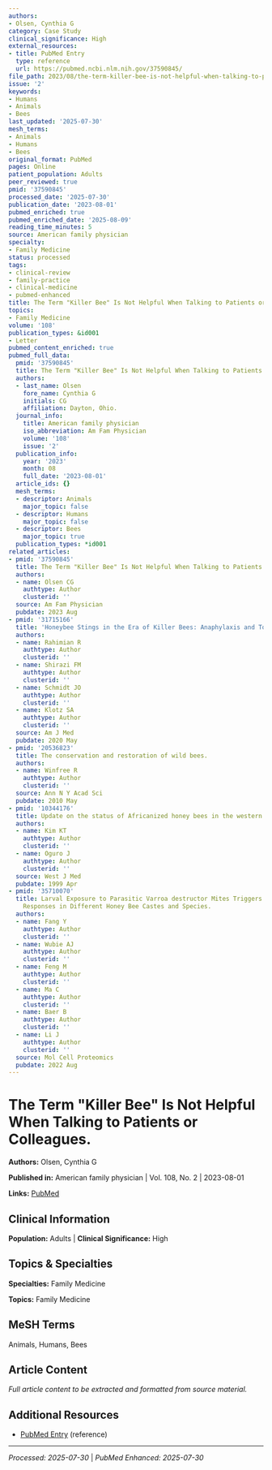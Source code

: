 ```yaml
---
authors:
- Olsen, Cynthia G
category: Case Study
clinical_significance: High
external_resources:
- title: PubMed Entry
  type: reference
  url: https://pubmed.ncbi.nlm.nih.gov/37590845/
file_path: 2023/08/the-term-killer-bee-is-not-helpful-when-talking-to-patients.md
issue: '2'
keywords:
- Humans
- Animals
- Bees
last_updated: '2025-07-30'
mesh_terms:
- Animals
- Humans
- Bees
original_format: PubMed
pages: Online
patient_population: Adults
peer_reviewed: true
pmid: '37590845'
processed_date: '2025-07-30'
publication_date: '2023-08-01'
pubmed_enriched: true
pubmed_enriched_date: '2025-08-09'
reading_time_minutes: 5
source: American family physician
specialty:
- Family Medicine
status: processed
tags:
- clinical-review
- family-practice
- clinical-medicine
- pubmed-enhanced
title: The Term "Killer Bee" Is Not Helpful When Talking to Patients or Colleagues.
topics:
- Family Medicine
volume: '108'
publication_types: &id001
- Letter
pubmed_content_enriched: true
pubmed_full_data:
  pmid: '37590845'
  title: The Term "Killer Bee" Is Not Helpful When Talking to Patients or Colleagues.
  authors:
  - last_name: Olsen
    fore_name: Cynthia G
    initials: CG
    affiliation: Dayton, Ohio.
  journal_info:
    title: American family physician
    iso_abbreviation: Am Fam Physician
    volume: '108'
    issue: '2'
  publication_info:
    year: '2023'
    month: 08
    full_date: '2023-08-01'
  article_ids: {}
  mesh_terms:
  - descriptor: Animals
    major_topic: false
  - descriptor: Humans
    major_topic: false
  - descriptor: Bees
    major_topic: true
  publication_types: *id001
related_articles:
- pmid: '37590845'
  title: The Term "Killer Bee" Is Not Helpful When Talking to Patients or Colleagues.
  authors:
  - name: Olsen CG
    authtype: Author
    clusterid: ''
  source: Am Fam Physician
  pubdate: 2023 Aug
- pmid: '31715166'
  title: 'Honeybee Stings in the Era of Killer Bees: Anaphylaxis and Toxic Envenomation.'
  authors:
  - name: Rahimian R
    authtype: Author
    clusterid: ''
  - name: Shirazi FM
    authtype: Author
    clusterid: ''
  - name: Schmidt JO
    authtype: Author
    clusterid: ''
  - name: Klotz SA
    authtype: Author
    clusterid: ''
  source: Am J Med
  pubdate: 2020 May
- pmid: '20536823'
  title: The conservation and restoration of wild bees.
  authors:
  - name: Winfree R
    authtype: Author
    clusterid: ''
  source: Ann N Y Acad Sci
  pubdate: 2010 May
- pmid: '10344176'
  title: Update on the status of Africanized honey bees in the western states.
  authors:
  - name: Kim KT
    authtype: Author
    clusterid: ''
  - name: Oguro J
    authtype: Author
    clusterid: ''
  source: West J Med
  pubdate: 1999 Apr
- pmid: '35710070'
  title: Larval Exposure to Parasitic Varroa destructor Mites Triggers Specific Immune
    Responses in Different Honey Bee Castes and Species.
  authors:
  - name: Fang Y
    authtype: Author
    clusterid: ''
  - name: Wubie AJ
    authtype: Author
    clusterid: ''
  - name: Feng M
    authtype: Author
    clusterid: ''
  - name: Ma C
    authtype: Author
    clusterid: ''
  - name: Baer B
    authtype: Author
    clusterid: ''
  - name: Li J
    authtype: Author
    clusterid: ''
  source: Mol Cell Proteomics
  pubdate: 2022 Aug
---
```


# The Term "Killer Bee" Is Not Helpful When Talking to Patients or Colleagues.

**Authors:** Olsen, Cynthia G

**Published in:** American family physician | Vol. 108, No. 2 | 2023-08-01

**Links:** [PubMed](https://pubmed.ncbi.nlm.nih.gov/37590845/)

## Clinical Information

**Population:** Adults | **Clinical Significance:** High

## Topics & Specialties

**Specialties:** Family Medicine

**Topics:** Family Medicine

## MeSH Terms

Animals, Humans, Bees

## Article Content

*Full article content to be extracted and formatted from source material.*

## Additional Resources

- [PubMed Entry](https://pubmed.ncbi.nlm.nih.gov/37590845/) (reference)

---

*Processed: 2025-07-30* | *PubMed Enhanced: 2025-07-30*
